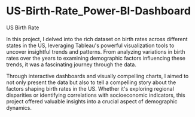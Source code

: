 # US-Birth-Rate_Power-BI-Dashboard
US Birth Rate

In this project, I delved into the rich dataset on birth rates across different states in the US, leveraging Tableau's powerful visualization tools to uncover insightful trends and patterns. From analyzing variations in birth rates over the years to examining demographic factors influencing these trends, it was a fascinating journey through the data.

Through interactive dashboards and visually compelling charts, I aimed to not only present the data but also to tell a compelling story about the factors shaping birth rates in the US. Whether it's exploring regional disparities or identifying correlations with socioeconomic indicators, this project offered valuable insights into a crucial aspect of demographic dynamics.
